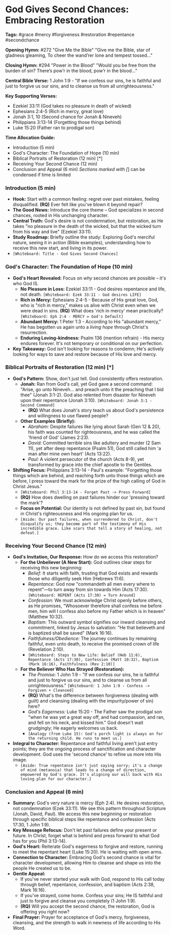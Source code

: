 # God Gives Second Chances: Embracing Restoration

**Tags:** #grace #mercy #forgiveness #restoration #repentance #secondchance

**Opening Hymn:** #272 "Give Me the Bible" "Give me the Bible, star of gladness
gleaming, To cheer the wand’rer lone and tempest tossed..."

**Closing Hymn:** #294 "Power in the Blood" "Would you be free from the burden
of sin? There’s pow’r in the blood, pow’r in the blood..."

**Central Bible Verse:** 1 John 1:9 - "If we confess our sins, he is faithful
and just to forgive us our sins, and to cleanse us from all unrighteousness."

**Key Supporting Verses:**

- Ezekiel 33:11 (God takes no pleasure in death of wicked)
- Ephesians 2:4-5 (Rich in mercy, great love)
- Jonah 3:1, 10 (Second chance for Jonah & Nineveh)
- Philippians 3:13-14 (Forgetting those things behind)
- Luke 15:20 (Father ran to prodigal son)

**Time Allocation Guide:**

- Introduction (5 min)
- God's Character: The Foundation of Hope (10 min)
- Biblical Portraits of Restoration (12 min) [*]
- Receiving Your Second Chance (12 min)
- Conclusion and Appeal (6 min) _Sections marked with [_] can be condensed if
  time is limited

### Introduction (5 min)

- **Hook:** Start with a common feeling: regret over past mistakes, feeling
  disqualified. **(RQ)** Ever felt like you've blown it beyond repair?
- **The Good News:** Introduce the core theme – God specializes in second
  chances, rooted in His unchanging character.
- **Central Truth:** God's desire is not condemnation, but restoration, as He
  takes "no pleasure in the death of the wicked, but that the wicked turn from
  his way and live" (Ezekiel 33:11).
- **Study Roadmap:** Briefly outline the study: Exploring God's merciful nature,
  seeing it in action (Bible examples), understanding how to receive this new
  start, and living in its power.
- `[Whiteboard: Title - God Gives Second Chances]`

### God's Character: The Foundation of Hope (10 min)

- **God's Heart Revealed:** Focus on _why_ second chances are possible – it's
  who God IS.
  - **No Pleasure in Loss:** Ezekiel 33:11 - God desires repentance and life,
    not death. `[Whiteboard: Ezek 33:11 - God desires LIFE]`
  - **Rich in Mercy:** Ephesians 2:4-5 - Because of His great love, God, who is
    "rich in mercy," makes us alive with Christ even when we were dead in sins.
    **(RQ)** What does 'rich in mercy' mean practically?
    `[Whiteboard: Eph 2:4 - MERCY = God's Default]`
  - **Abundant Mercy:** 1 Peter 1:3 - According to His "abundant mercy," He has
    begotten us again unto a _living hope_ through Christ's resurrection.
  - **Enduring Loving-kindness:** Psalm 136 (mention refrain) - His mercy
    endures forever. It's not temporary or conditional on our perfection.
- **Key Takeaway:** God isn't looking for reasons to condemn; He's actively
  looking for ways to save and restore because of His love and mercy.

### Biblical Portraits of Restoration (12 min) [*]

- **God's Pattern:** Show, don't just tell. God consistently offers restoration.
  - **Jonah:** Ran from God's call, yet God gave a second command: "Arise, go
    unto Nineveh... and preach unto it the preaching that I bid thee" (Jonah
    3:1-2). God also relented from disaster for Nineveh upon their repentance
    (Jonah 3:10). `[Whiteboard: Jonah 3:1 - Second Command]`
    - **(RQ)** What does Jonah's story teach us about God's persistence and
      willingness to use flawed people?
  - **Other Examples (Briefly):**
    - _Abraham:_ Despite failures like lying about Sarah (Gen 12 & 20), his
      faith was counted for righteousness, and he was called the 'friend of God'
      (James 2:23).
    - _David:_ Committed terrible sins like adultery and murder (2 Sam 11), yet
      after deep repentance (Psalm 51), God still called him 'a man after mine
      own heart' (Acts 13:22).
    - _Paul:_ A violent persecutor of the church (Acts 8-9), yet transformed by
      grace into the chief apostle to the Gentiles.
- **Shifting Focus:** Philippians 3:13-14 - Paul's example: "Forgetting those
  things which are behind, and reaching forth unto those things which are
  before, I press toward the mark for the prize of the high calling of God in
  Christ Jesus."
  - `[Whiteboard: Phil 3:13-14 - Forget Past -> Press Forward]`
  - **(RQ)** How does dwelling on past failures hinder our 'pressing toward the
    mark'?
  - **Focus on Potential:** Our identity is not defined by past sin, but found
    in Christ's righteousness and His ongoing plan for us.
  - `[Aside: Our past failures, when surrendered to Christ, don't disqualify us; they become part of the testimony of His incredible grace. Like scars that tell a story of healing, not defeat.]`

### Receiving Your Second Chance (12 min)

- **God's Invitation, Our Response:** How do we access this restoration?
  - **For the Unbeliever (A New Start):** God outlines clear steps for receiving
    this new beginning:
    - _Belief:_ It starts with faith, trusting that God exists and rewards those
      who diligently seek Him (Hebrews 11:6).
    - _Repentance:_ God now "commandeth all men every where to repent"—to turn
      away from sin towards Him (Acts 17:30).
      `[Whiteboard: REPENT (Acts 17:30) = Turn Around]`
    - _Confession:_ We must acknowledge Christ openly before others, as He
      promises, "Whosoever therefore shall confess me before men, him will I
      confess also before my Father which is in heaven" (Matthew 10:32).
    - _Baptism:_ This outward symbol signifies our inward cleansing and
      commitment, linked by Jesus to salvation: "He that believeth and is
      baptized shall be saved" (Mark 16:16).
    - _Faithfulness/Obedience:_ The journey continues by remaining faithful,
      even unto death, to receive the promised crown of life (Revelation 2:10).
    - `[Whiteboard: Steps to New Life: Belief (Heb 11:6), Repentance (Acts 17:30), Confession (Matt 10:32), Baptism (Mark 16:16), Faithfulness (Rev 2:10)]`
  - **For the Believer Who Has Strayed (Restoration):**
    - _The Promise:_ 1 John 1:9 - "If we confess our sins, he is faithful and
      just to forgive us our sins, and to cleanse us from all unrighteousness."
      `[Whiteboard: 1 John 1:9 - Confess -> Forgiven + Cleansed]`
    - **(RQ)** What's the difference between forgiveness (dealing with guilt)
      and cleansing (dealing with the impurity/power of sin) here?
    - _God's Eagerness:_ Luke 15:20 - The Father saw the prodigal son "when he
      was yet a great way off, and had compassion, and ran, and fell on his
      neck, and kissed him." God doesn't wait grudgingly; He eagerly welcomes us
      back.
    - `[Analogy (from Luke 15): God's porch light is always on for the returning child. He runs to meet us.]`
- **Integral to Character:** Repentance and faithful living aren't just entry
  points; they are the ongoing process of sanctification and character
  development. God uses the 'second chance' to refine us more into His image.
  - `[Aside: True repentance isn't just saying sorry; it's a change of mind (metanoia) that leads to a change of direction, empowered by God's grace. It's aligning our will back with His loving plan for our character.]`

### Conclusion and Appeal (6 min)

- **Summary:** God's very nature is mercy (Eph 2:4). He desires restoration, not
  condemnation (Ezek 33:11). We see this pattern throughout Scripture (Jonah,
  David, Paul). We access this new beginning or restoration through specific
  biblical steps like repentance and confession (Acts 17:30, 1 John 1:9).
- **Key Message Refocus:** Don't let past failures define your present or
  future. In Christ, forget what is behind and press forward to what God has for
  you (Phil 3:13-14).
- **God's Heart:** Reiterate God's eagerness to forgive and restore, running to
  meet the repentant heart (Luke 15:20). He is waiting with open arms.
- **Connection to Character:** Embracing God's second chance is vital for
  character development, allowing Him to cleanse and shape us into the people He
  created us to be.
- **Gentle Appeal:**
  - If you've never started your walk with God, respond to His call today
    through belief, repentance, confession, and baptism (Acts 2:38, Mark 16:16).
  - If you've strayed, come home. Confess your sins; He IS faithful and just to
    forgive and cleanse you completely (1 John 1:9).
  - **(RQ)** Will you accept the second chance, the restoration, God is offering
    you right now?
- **Final Prayer:** Prayer for acceptance of God's mercy, forgiveness,
  cleansing, and the strength to walk in newness of life according to His Word.
